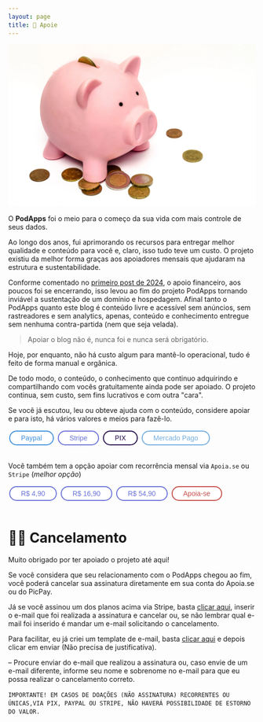 ```yaml
---
layout: page
title: 🤝 Apoie
---
```


![cofrinho](/images/cofrinho-apoie.png)

O **PodApps** foi o meio para o começo da sua vida com mais controle de seus dados.

Ao longo dos anos, fui aprimorando os recursos para entregar melhor qualidade e conteúdo para você e, claro, isso tudo teve um custo. O projeto existiu da melhor forma graças aos apoiadores mensais que ajudaram na estrutura e sustentabilidade.

Conforme comentado no [primeiro post de 2024](https://gustavosaez.github.io/destaques/2023/12/28/Hello-2024.html), o apoio financeiro, aos poucos foi se encerrando, isso levou ao fim do projeto PodApps tornando inviável a sustentação de um domínio e hospedagem. Afinal tanto o PodApps quanto este blog é conteúdo livre e acessível sem anúncios, sem rastreadores e sem analytics, apenas, conteúdo e conhecimento entregue sem nenhuma contra-partida (nem que seja velada).

>Apoiar o blog não é, nunca foi e nunca será obrigatório.

Hoje, por enquanto, não há custo algum para mantê-lo operacional, tudo é feito de forma manual e orgânica.

De todo modo, o conteúdo, o conhecimento que continuo adquirindo e compartilhando com vocês gratuitamente ainda pode ser apoiado. O projeto continua, sem custo, sem fins lucrativos e com outra "cara".

Se você já escutou, leu ou obteve ajuda com o conteúdo, considere apoiar e para isto, há vários valores e meios para fazê-lo.


<html>
<style>
    .button {
      border: none;
      color: white;
      padding: 5px 22px;
      text-align: center;
      text-decoration: none;
      display: inline-block;
      font-size: 14px;
      margin: 2px 2px;
      transition-duration: 0.4s;
      cursor: pointer;
    }
    /*Botão Paypal*/
    .button2 {
      background-color: white; 
      color: #4191DD; 
      border: 2px solid #4191DD;
      border-radius: 100px;
    } 
    .button2:hover {
      background-color: #4191DD;
      color: white;
    } 
    /*Botão Paypal*/    
    .button3 {
      background-color: white; 
      color: #6B73D7; 
      border: 2px solid #6B73D7;
      border-radius: 100px;
    }    
    .button3:hover {
      background-color: #6B73D7;
      color: white;
    }
    /*Botão PIX*/  
    .button4 {
      background-color: white; 
      color: #250D4A; 
      border: 2px solid #250D4A;
      border-radius: 100px;
    }    
    .button4:hover {
      background-color: #250D4A;
      color: white;
    }
    /*Botão Mercado Pago*/  
    .button5 {
      background-color: white; 
      color: #73ADDF; 
      border: 2px solid #73ADDF;
      border-radius: 100px;
    }    
    .button5:hover {
      background-color: #73ADDF;
      color: white;
    }
    /*Botão Apoia-se*/   
    .button6 {
      background-color: white; 
      color: #C5504A; 
      border: 2px solid #C5504A;
      border-radius: 100px;
    }
    .button6:hover {
      background-color: #C5504A;
      color: white;
    }
</style>

<div>
    <button class="button button2" target="_blank" onclick="window.location.href='https://paypal.me/gustavosaez';">Paypal</button>
    <button class="button button3" target="_blank" onclick="window.location.href='https://donate.stripe.com/bIYg0B4JL5xI0Vy4gl';">Stripe</button>
    <button class="button button4" target="_blank" onclick="window.location.href='https://nubank.com.br/pagar/3o2u3/hIoRzYDcO1';">PIX</button>
    <button class="button button5" target="_blank" onclick="window.location.href='link.mercadopago.com.br/gustavosaez';">Mercado Pago</button>
</div>
<BR>
</html>

Você também tem a opção apoiar com recorrência mensal via `Apoia.se` ou `Stripe` (_melhor opção_)
<BR>

<html>
<div> 
    <button class="button button3" target="_blank" onclick="window.location.href='https://buy.stripe.com/3cs8y92BDe4e1ZC4gm';">R$ 4,90</button>
    <button class="button button3" target="_blank" onclick="window.location.href='https://buy.stripe.com/00gg0B4JL6BM9s4fZ8';">R$ 16,90</button>
    <button class="button button3" target="_blank" onclick="window.location.href='https://buy.stripe.com/fZebKlb895xIgUwcMZ';">R$ 54,90</button>
    <button class="button button6" target="_blank" onclick="window.location.href='https://apoia.se/podapps';">Apoia-se</button>
</div>

</html>
<br>

# 🙏🏻 Cancelamento

Muito obrigado por ter apoiado o projeto até aqui!

Se você considera que seu relacionamento com o PodApps chegou ao fim, você poderá cancelar sua assinatura diretamente em sua conta do Apoia.se ou do PicPay.

Já se você assinou um dos planos acima via Stripe, basta [clicar aqui](https://billing.stripe.com/p/login/5kAdRA4ta1Sqg9ifYY), inserir o e-mail que foi realizada a assinatura e cancelar ou, se não lembrar qual e-mail foi inserido é mandar um e-mail solicitando o cancelamento.

Para facilitar, eu já criei um template de e-mail, basta [clicar aqui](mailto:cancelamento-assinatura-stripe@podapps.net?subject=Cancelamento%20de%20Assinatura%20Stripe&body=Ol%C3%A1%2C%20%0A%0AGostaria%20de%20cancelar%20minha%20assinatura%20do%20PodApps.) e depois clicar em enviar (Não precisa de justificativa).

– Procure enviar do e-mail que realizou a assinatura ou, caso envie de um e-mail diferente, informe seu nome e sobrenome no e-mail para que eu possa realizar o cancelamento correto.

```IMPORTANTE! EM CASOS DE DOAÇÕES (NÃO ASSINATURA) RECORRENTES OU ÚNICAS,VIA PIX, PAYPAL OU STRIPE, NÃO HAVERÁ POSSIBILIDADE DE ESTORNO DO VALOR.```